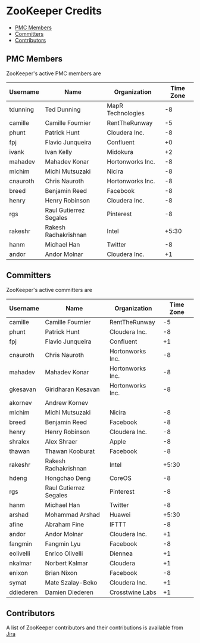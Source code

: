 <!--
Licensed under the Apache License, Version 2.0 (the "License");
you may not use this file except in compliance with the License.
You may obtain a copy of the License at

http://www.apache.org/licenses/LICENSE-2.0

Unless required by applicable law or agreed to in writing, software
distributed under the License is distributed on an "AS IS" BASIS,
WITHOUT WARRANTIES OR CONDITIONS OF ANY KIND, either express or implied.
See the License for the specific language governing permissions and
limitations under the License.
//-->

# ZooKeeper Credits

* [PMC Members](#pmc)
* [Committers](#committers)
* [Contributors](#contributors)

<a name="pmc"></a>
## PMC Members

ZooKeeper's active PMC members are

|Username|Name|Organization|Time Zone|
|--------|----|------------|--------|
|tdunning|Ted Dunning|MapR Technologies|-8|
|camille|Camille Fournier|RentTheRunway|-5|
|phunt|Patrick Hunt|Cloudera Inc.|-8|
|fpj|Flavio Junqueira|Confluent|+0|
|ivank|Ivan Kelly|Midokura|+2|
|mahadev|Mahadev Konar|Hortonworks Inc.|-8|
|michim|Michi Mutsuzaki|Nicira|-8|
|cnauroth|Chris Nauroth|Hortonworks Inc.|-8| 
|breed|Benjamin Reed|Facebook|-8|
|henry|Henry Robinson|Cloudera Inc.|-8|
|rgs|Raul Gutierrez Segales|Pinterest|-8|
|rakeshr|Rakesh Radhakrishnan|Intel|+5:30|
|hanm|Michael Han|Twitter|-8|
|andor|Andor Molnar|Cloudera Inc.|+1|

<a name="committers"></a>
## Committers

ZooKeeper's active committers are

|Username|Name|Organization|Time Zone|
|--------|----|------------|--------|
|camille|Camille Fournier|RentTheRunway|-5|
|phunt|Patrick Hunt|Cloudera Inc.|-8|
|fpj|Flavio Junqueira|Confluent|+1|
|cnauroth|Chris Nauroth|Hortonworks Inc.|-8|
|mahadev|Mahadev Konar|Hortonworks Inc.|-8|
|gkesavan|Giridharan Kesavan|Hortonworks Inc.|-8|
|akornev|Andrew Kornev|||
|michim|Michi Mutsuzaki|Nicira|-8|
|breed|Benjamin Reed|Facebook|-8|
|henry|Henry Robinson|Cloudera Inc.|-8|
|shralex|Alex Shraer|Apple|-8|
|thawan|Thawan Kooburat|Facebook|-8|
|rakeshr|Rakesh Radhakrishnan|Intel|+5:30|
|hdeng|Hongchao Deng|CoreOS|-8|
|rgs|Raul Gutierrez Segales|Pinterest|-8|
|hanm|Michael Han|Twitter|-8|
|arshad|Mohammad Arshad|Huawei|+5:30|
|afine|Abraham Fine|IFTTT|-8|
|andor|Andor Molnar|Cloudera Inc.|+1|
|fangmin|Fangmin Lyu|Facebook|-8|
|eolivelli|Enrico Olivelli|Diennea|+1|
|nkalmar|Norbert Kalmar|Cloudera|+1|
|enixon|Brian Nixon|Facebook|-8|
|symat|Mate Szalay-Beko|Cloudera Inc.|+1|
|ddiederen|Damien Diederen|Crosstwine Labs|+1|

<a name="contributors"></a>
## Contributors

A list of ZooKeeper contributors and their contributions is available from [Jira](https://issues.apache.org/jira/browse/ZooKeeper)
